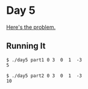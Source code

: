 # Day 5

[Here's the problem.](https://adventofcode.com/2017/day/5)

## Running It

```
$ ./day5 part1 0 3  0  1  -3
5
```

```
$ ./day5 part2 0 3  0  1  -3
10
```

